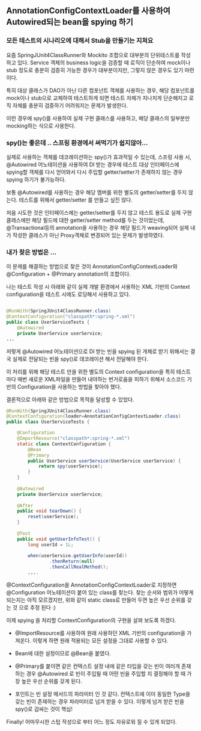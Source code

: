 AnnotationConfigContextLoader를 사용하여 Autowired되는 bean을 spying 하기
------

### 모든 테스트의 시나리오에 대해서 Stub을 만들기는 지쳐요
요즘 SpringJUnit4ClassRunner와 Mockito 조합으로 대부분의 단위테스트를 작성하고 있다.
Service 객체의 business logic을 검증할 때 로직이 단순하여 mock이나 stub 정도로
충분히 검증히 가능한 경우가 대부분이지만, 그렇지 않은 경우도 있기 마련이다.

특히 대상 클래스가 DAO가 아닌 다른 컴포넌트 객체를 사용하는 경우, 해당 컴포넌트를 mock이나
stub으로 교체하여 테스트하게 되면 테스트 자체가 지나치게 단순해지고 로직 자체를 충분히 검증하기
어려워지는 문제가 발생한다.

이런 경우에 spy()를 사용하여 실제 구현 클래스를 사용하고, 해당 클래스의 일부분만 mocking하는
식으로 사용한다.

### spy()는 좋은데 .. 스프링 환경에서 써먹기가 쉽지않아...
실제로 사용하는 객체를 데코레이션하는 spy()가 효과적일 수 있는데, 스프링 사용 시,
@Autowired 어노테이션을 사용하여 DI 받는 경우에 테스트 대상 인터페이스에 spying할 객체를
다시 얻어와서 다시 주입할 getter/setter가 존재하지 않는 경우 spying 하기가 불가능하다.

보통 @Autowired를 사용하는 경우 해당 멤버를 위한 별도의 getter/setter를 두지 않는다.
테스트를 위해서 getter/setter 를 만들고 싶진 않다.

처음 시도한 것은 인터페이스에는 getter/setter를 두지 않고 테스트 용도로
실제 구현 클래스에만 해당 필드에 대한 getter/setter method를 두는 것이었는데,
@Transactional등의 annotation을 사용하는 경우 해당 필드가 weaving되어 실제 내가
작성한 클래스가 아닌 Proxy객체로 변경되어 있는 문제가 발생하였다.

### 내가 찾은 방법은 ... 
이 문제를 해결하는 방법으로 찾은 것이 AnnotationConfigContextLoader와 @Configuration + @Primary annotation의 조합이다.

나는 테스트 작성 시 아래와 같이 실제 개발 환경에서 사용하는 XML 기반의 Context configuration을 테스트 시에도 로딩해서 사용하고 있다.

```java

@RunWith(SpringJUnit4ClassRunner.class)
@ContextConfiguration("classpath*:spring-*.xml")
public class UserServiceTests {
    @Autowired
    private UserService userService;
...

```

저렇게 @Autowired 어노테이션으로 DI 받는 빈을 spying 된 개체로 받기 위해서는
결국 실제로 전달되는 빈을 spy()로 데코레이션 해서 전달해야 한다.

이 처리를 위해 해당 테스트 만을 위한 별도의 Context configuration을 특히 테스트 마다
매번 새로운 XML파일을 만들어 내야하는 번거로움을 피하기 위해서 소스코드 기반의 Configuration을
사용하는 방법을 찾아야 했다.

결론적으로 아래와 같은 방법으로 목적을 달성할 수 있었다.

```java
@RunWith(SpringJUnit4ClassRunner.class)
@ContextConfiguration(loader=AnnotationConfigContextLoader.class)
public class UserServiceTests {

	@Configuration
    @ImportResource("classpath*:spring-*.xml")
    static class ContextConfiguration {
    	@Bean
    	@Primary
        public UserService userService(UserService userService) {
        	return spy(userService);
        }
    }
    
    @Autowired
    private UserService userService;
    
    @After
    public void tearDown() {
    	reset(userService);
    }
    
    @Test
    public void getUserInfoTest() {
        long userId = 1L;
		
        when(userService.getUserInfo(userId))
                .thenReturn(null)
                .thenCallRealMethod();
        ....

```

@ContextConfiguration을 AnnotationConfigContextLoader로 지정하면 @Configuration 어노테이션이 붙어 있는 class를 찾는다. 찾는 순서와 범위가 어떻게 되는지는 아직 모르겠지만, 위와 같이
static class로 만들어 두면 높은 우선 순위를 갖는 것 으로 추정 된다 :)

이제 spying 을 처리할 ContextConfiguration의 구현을 살펴 보도록 하겠다.

* @ImportResource를 사용하여 원래 사용하던 XML 기반의 configuration을 가져온다.
이렇게 하면 원래 적용되는 모든 설정을 그대로 사용할 수 있다.

* Bean에 대한 설정이므로 @Bean을 붙였다.

* @Primary를 붙이면 같은 컨텍스트 설정 내에 같은 타입을 갖는 빈이 여러개 존재하는 경우 @Autowired 로 빈이 주입될 때 어떤 빈을 주입할 지 결정해야 할 때 가장 높은 우선 순위를 갖게 된다.

* 포인트는 빈 설정 메서드의 파라미터 인 것 같다. 컨텍스트에 이미 동일한 Type을 갖는 빈이 존재하는 경우 파라미터로 넘겨 받을 수 있다. 이렇게 넘겨 받은 빈을 spy()로 감싸는 것이 핵심!

Finally! 어마무시한 스텁 작성으로 부터 어느 정도 자유로워 질 수 있게 되었다.




